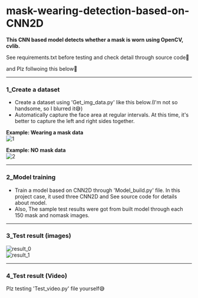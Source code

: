 # mask-wearing-detection-based-on-CNN2D  

**This CNN based model detects whether a mask is worn using OpenCV, cvlib.**

See requirements.txt before testing and check detail through source code👀

and Plz follwoing this below💨

---

### 1_Create a dataset

- Create a dataset using 'Get_img_data.py' like this below.(I'm not so handsome, so I blurred it😅)  
- Automatically capture the face area at regular intervals. At this time, it's better to capture the left and right sides together.  

**Example: Wearing a mask data**  
![1](https://user-images.githubusercontent.com/120359150/215248348-ea439ff2-ddc4-4add-af53-1d4778e2060c.png)  

**Example: NO mask data**  
![2](https://user-images.githubusercontent.com/120359150/215248353-64361dd3-91df-4281-8c7c-e7401264c510.png)  

---

### 2_Model training

- Train a model based on CNN2D through 'Model_build.py' file. In this project case, it used three CNN2D and See source code for details about model.  
- Also, The sample test results were got from built model through each 150 mask and nomask images.  

---

### 3_Test result (images)
![result_0](https://user-images.githubusercontent.com/120359150/209530456-5eacb5a8-5c56-4c4e-bf97-d7de9d9d2c39.PNG)  
![result_1](https://user-images.githubusercontent.com/120359150/209530484-d67aafbf-4470-451c-97b1-f4e43d48bcd6.PNG)

---

### 4_Test result (Video)
Plz testing 'Test_video.py' file yourself😅
